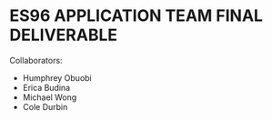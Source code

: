 # ES96 APPLICATION TEAM FINAL DELIVERABLE

Collaborators:
- Humphrey Obuobi
- Erica Budina 
- Michael Wong
- Cole Durbin

